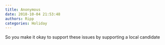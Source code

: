 ```yaml
---
title: Anonymous
date: 2018-10-04 21:53:48
authors: Ripp
categories: Holiday
---
```


 So you make it okay to support these issues by supporting a local candidate